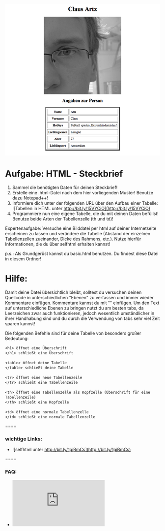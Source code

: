 ![Screenshot](https://raw.githubusercontent.com/cartz/schule/master/HTML-Steckbrief/steckbrief.png)

Aufgabe: HTML - Steckbrief
====

1. Sammel die benötigten Daten für deinen Steckbrief!
2. Erstelle eine .html-Datei nach dem hier vorliegenden Muster! Benutze dazu Notepad++!
3. Informiere dich unter der folgenden URL über den Aufbau einer Tabelle: ![Tabellen in HTML unter http://bit.ly/15VYCiO](http://bit.ly/15VYCiO)
4. Programmiere nun eine eigene Tabelle, die du mit deinen Daten befüllst! Benutze beide Arten der Tabellenzelle (th und td)!

Expertenaufgabe: Versuche eine Bilddatei per html auf deiner Internetseite erscheinen zu lassen und verändere die Tabelle (Abstand der einzelnen Tabellenzellen zueinander, Dicke des Rahmens, etc.). Nutze hierfür Informationen, die du über selfhtml erhalten kannst!

p.s.: Als Grundgerüst kannst du basic.html benutzen. Du findest diese Datei in diesem Ordner!

Hilfe:
====

Damit deine Datei übersichtlich bleibt, solltest du versuchen deinen Quellcode in unterschiedlichen "Ebenen" zu verfassen und immer wieder Kommentare einfügen. Kommentare kannst du mit "<!-- Kommentar -->" einfügen.
Um den Text auf unterschiedliche Ebenen zu bringen nutzt du am besten tabs, da Leerzeichen zwar auch funktionieren, jedoch wesentlich umständlicher in ihrer Handhabung sind und du durch die Verwendung von tabs sehr viel Zeit sparen kannst!


Die folgenden Befehle sind für deine Tabelle von besonders großer Bedeutung:


```
<h1> öffnet eine Überschrift
</h1> schließt eine Überschrift

<table> öffnet deine Tabelle
</table> schließt deine Tabelle

<tr> öffnet eine neue Tabellenzeile
</tr> schließt eine Tabellenzeile

<th> öffnet eine Tabellenzelle als Kopfzelle (Überschrift für eine Tabellenzeile)
</th> schließt eine Kopfzelle

<td> öffnet eine normale Tabellenzelle
</td> schließt eine normale Tabellenzelle

```

====

### wichtige Links:
* ![selfhtml unter http://bit.ly/1gjBmCs](http://bit.ly/1gjBmCs)


====

### FAQ:
* ![Link zum FAQ](https://github.com/cartz/schule/blob/master/faq.md)
